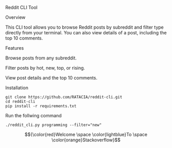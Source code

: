 Reddit CLI Tool

Overview

This CLI tool allows you to browse Reddit posts by subreddit and filter type directly from your terminal. You can also view details of a post, including the top 10 comments.

Features

Browse posts from any subreddit.

Filter posts by hot, new, top, or rising.

View post details and the top 10 comments.

Installation

```
git clone https://github.com/RATACIA/reddit-cli.git
cd reddit-cli
pip install -r requirements.txt
```

Run the follwing command

```
./reddit_cli.py programming --filter="new"
```


$${\color{red}Welcome \space \color{lightblue}To \space \color{orange}Stackoverflow}$$

